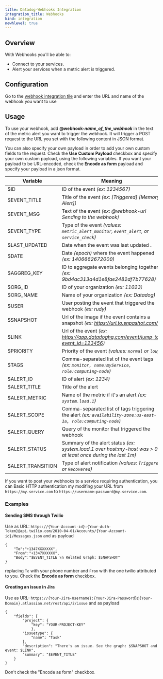 ```yaml
---
title: Datadog-Webhooks Integration
integration_title: Webhooks
kind: integration
newhlevel: true
---
```


## Overview

With Webhooks you'll be able to:

* Connect to your services.
* Alert your services when a metric alert is triggered.


## Configuration

Go to the [webhook integration tile](https://app.datadoghq.com/account/settings#integrations/webhooks) and enter the URL and name of the webhook you want to use

## Usage

To use your webhook, add **@webhook-*name_of_the_webhook*** in the text of the metric alert you want to trigger the webhook. It will trigger a POST request to the URL you set with the following content in JSON format.

You can also specify your own payload in order to add your own custom fields to the request. Check the **Use Custom Payload** checkbox and specify your own custom payload, using the following variables. If you want your payload to be URL-encoded, check the **Encode as form** payload and specify your payload in a json format.

|Variable|Meaning|
|-----|-----|
|$ID | ID of the event *(ex: 1234567)*|
|$EVENT_TITLE| Title of the event *(ex: \[Triggered] \[Memory Alert])*|
|$EVENT_MSG| Text of the event *(ex: @webhook-url Sending to the webhook)*|
|$EVENT_TYPE| Type of the event *(values: `metric_alert_monitor`, `event_alert`, or `service_check`)*|
|$LAST_UPDATED| Date when the event was last updated .|
|$DATE| Date *(epoch)* where the event happened *(ex: 1406662672000)*|
|$AGGREG_KEY| ID to aggregate events belonging together *(ex: 9bd4ac313a4d1e8fae2482df7b77628)*|
|$ORG_ID| ID of your organization *(ex: 11023)*|
|$ORG_NAME| Name of your organization *(ex: Datadog)*|
|$USER| User posting the event that triggered the webhook *(ex: rudy)*|
|$SNAPSHOT| Url of the image if the event contains a snapshot *(ex: https://url.to.snpashot.com/)*|
|$LINK| Url of the event *(ex: https://app.datadoghq.com/event/jump_to?event_id=123456)*|
|$PRIORITY| Priority of the event *(values: `normal` or `low`)*|
|$TAGS| Comma-separated list of the event tags *(ex: `monitor, name:myService, role:computing-node`)*|
|$ALERT_ID| ID of alert *(ex: 1234)*|
|$ALERT_TITLE| Title of the alert|
|$ALERT_METRIC| Name of the metric if it's an alert *(ex: `system.load.1`)*|
|$ALERT_SCOPE| Comma-separated list of tags triggering the alert *(ex: `availability-zone:us-east-1a, role:computing-node`)*|
|$ALERT_QUERY| Query of the monitor that triggered the webhook|
|$ALERT_STATUS| Summary of the alert status *(ex: system.load.1 over host:my-host was > 0 at least once during the last 1m)*|
|$ALERT_TRANSITION| Type of alert notification *(values: `Triggered` or `Recovered`)*|


If you want to post your webhooks to a service requiring authentication, you can Basic HTTP authentication my modifing your URL from `https://my.service.com` to `https://username:password@my.service.com`.

### Examples

#### Sending SMS through Twilio

Use as URL:
`https://{Your-Account-id}:{Your-Auth-Token}@api.twilio.com/2010-04-01/Accounts/{Your-Account-id}/Messages.json`
and as payload

    {
        "To":"+1347XXXXXXX",
        "From":"+1347XXXXXX",
        "Body":"$EVENT_TITLE \n Related Graph: $SNAPSHOT"
    }



replacing `To` with your phone number and `From` with the one twilio attributed to you. Check the **Encode as form** checkbox.

#### Creating an issue in Jira

Use as URL:
`https://{Your-Jira-Username}:{Your-Jira-Password}@{Your-Domain}.atlassian.net/rest/api/2/issue`
and as payload

    {
        "fields": {
            "project": {
                "key": "YOUR-PROJECT-KEY"
                },
            "issuetype": {
                "name": "Task"
            },
            "description": "There's an issue. See the graph: $SNAPSHOT and event: $LINK",
            "summary": "$EVENT_TITLE"
        }
    }

Don't check the "Encode as form" checkbox.
